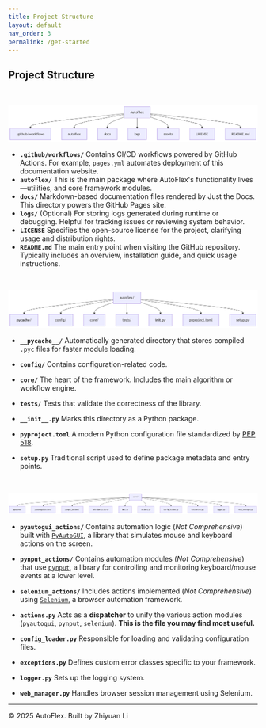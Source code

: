 ```yaml
---
title: Project Structure
layout: default
nav_order: 3
permalink: /get-started
---
```


## Project Structure

<br>

![Project Structure1](https://raw.githubusercontent.com/lzyeil/AutoFlex/main/assets/structure1.png)

- **`.github/workflows/`**
   Contains CI/CD workflows powered by GitHub Actions. For example, `pages.yml` automates deployment of this documentation website.
- **`autoflex/`**
   This is the main package where AutoFlex's functionality lives—utilities, and core framework modules.
- **`docs/`**
   Markdown-based documentation files rendered by Just the Docs. This directory powers the GitHub Pages site. 
- **`logs/`**
   (Optional) For storing logs generated during runtime or debugging. Helpful for tracking issues or reviewing system behavior.
- **`LICENSE`**
   Specifies the open-source license for the project, clarifying usage and distribution rights.
- **`README.md`**
   The main entry point when visiting the GitHub repository. Typically includes an overview, installation guide, and quick usage instructions.



<br>

![Project Structure2](https://raw.githubusercontent.com/lzyeil/AutoFlex/main/assets/structure2.png)

- **`__pycache__/`**
   Automatically generated directory that stores compiled `.pyc` files for faster module loading.

- **`config/`**
   Contains configuration-related code. 

- **`core/`**
   The heart of the framework. Includes the main algorithm or workflow engine.

- **`tests/`**
   Tests that validate the correctness of the library.

- **`__init__.py`**
   Marks this directory as a Python package.

- **`pyproject.toml`**
   A modern Python configuration file standardized by [PEP 518](https://www.python.org/dev/peps/pep-0518/).

- **`setup.py`**
   Traditional script used to define package metadata and entry points.



<br>

![Project Structure3](https://raw.githubusercontent.com/lzyeil/AutoFlex/main/assets/structure3.png)

- **`pyautogui_actions/`**
   Contains automation logic (*Not Comprehensive*) built with [`PyAutoGUI`](https://pyautogui.readthedocs.io/en/latest/), a library that simulates mouse and keyboard actions on the screen.

- **`pynput_actions/`**
   Contains automation modules (*Not Comprehensive*) that use [`pynput`](https://pynput.readthedocs.io/en/latest/), a library for controlling and monitoring keyboard/mouse events at a lower level.

- **`selenium_actions/`**
   Includes actions implemented (*Not Comprehensive*) using [`Selenium`](https://www.selenium.dev/), a browser automation framework.

- **`actions.py`**
   Acts as a **dispatcher** to unify the various action modules (`pyautogui`, `pynput`, `selenium`). **This is the file you may find most useful.**

- **`config_loader.py`**
   Responsible for loading and validating configuration files.

- **`exceptions.py`**
   Defines custom error classes specific to your framework.

- **`logger.py`**
   Sets up the logging system.

- **`web_manager.py`**
   Handles browser session management using Selenium.



---

© 2025 AutoFlex. Built by Zhiyuan Li

